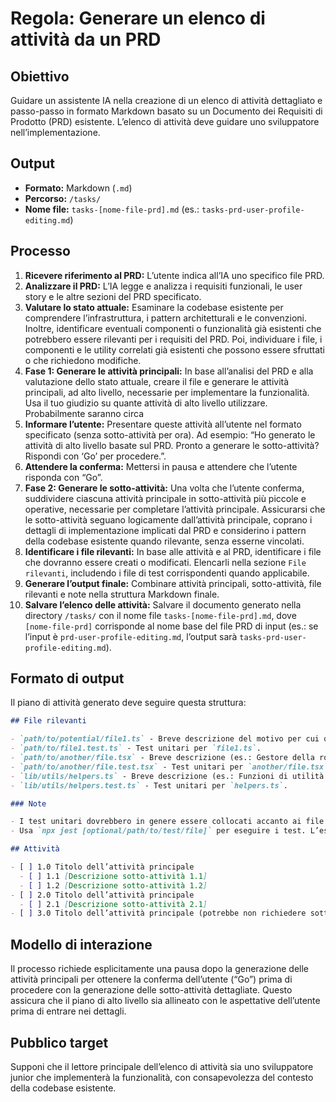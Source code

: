 # Regola: Generare un elenco di attività da un PRD

## Obiettivo

Guidare un assistente IA nella creazione di un elenco di attività dettagliato e passo-passo in formato Markdown basato su un Documento dei Requisiti di Prodotto (PRD) esistente. L’elenco di attività deve guidare uno sviluppatore nell’implementazione.

## Output

- **Formato:** Markdown (`.md`)
- **Percorso:** `/tasks/`
- **Nome file:** `tasks-[nome-file-prd].md` (es.: `tasks-prd-user-profile-editing.md`)

## Processo

1. **Ricevere riferimento al PRD:** L’utente indica all’IA uno specifico file PRD.
2. **Analizzare il PRD:** L’IA legge e analizza i requisiti funzionali, le user story e le altre sezioni del PRD specificato.
3. **Valutare lo stato attuale:** Esaminare la codebase esistente per comprendere l’infrastruttura, i pattern architetturali e le convenzioni. Inoltre, identificare eventuali componenti o funzionalità già esistenti che potrebbero essere rilevanti per i requisiti del PRD. Poi, individuare i file, i componenti e le utility correlati già esistenti che possono essere sfruttati o che richiedono modifiche.
4. **Fase 1: Generare le attività principali:** In base all’analisi del PRD e alla valutazione dello stato attuale, creare il file e generare le attività principali, ad alto livello, necessarie per implementare la funzionalità. Usa il tuo giudizio su quante attività di alto livello utilizzare. Probabilmente saranno circa
5. **Informare l’utente:** Presentare queste attività all’utente nel formato specificato (senza sotto-attività per ora). Ad esempio: “Ho generato le attività di alto livello basate sul PRD. Pronto a generare le sotto-attività? Rispondi con ‘Go’ per procedere.”.
6. **Attendere la conferma:** Mettersi in pausa e attendere che l’utente risponda con “Go”.
7. **Fase 2: Generare le sotto-attività:** Una volta che l’utente conferma, suddividere ciascuna attività principale in sotto-attività più piccole e operative, necessarie per completare l’attività principale. Assicurarsi che le sotto-attività seguano logicamente dall’attività principale, coprano i dettagli di implementazione implicati dal PRD e considerino i pattern della codebase esistente quando rilevante, senza esserne vincolati.
8. **Identificare i file rilevanti:** In base alle attività e al PRD, identificare i file che dovranno essere creati o modificati. Elencarli nella sezione `File rilevanti`, includendo i file di test corrispondenti quando applicabile.
9. **Generare l’output finale:** Combinare attività principali, sotto-attività, file rilevanti e note nella struttura Markdown finale.
10. **Salvare l’elenco delle attività:** Salvare il documento generato nella directory `/tasks/` con il nome file `tasks-[nome-file-prd].md`, dove `[nome-file-prd]` corrisponde al nome base del file PRD di input (es.: se l’input è `prd-user-profile-editing.md`, l’output sarà `tasks-prd-user-profile-editing.md`).

## Formato di output

Il piano di attività generato deve seguire questa struttura:

```markdown
## File rilevanti

- `path/to/potential/file1.ts` - Breve descrizione del motivo per cui questo file è rilevante (es.: Contiene il componente principale per questa funzionalità).
- `path/to/file1.test.ts` - Test unitari per `file1.ts`.
- `path/to/another/file.tsx` - Breve descrizione (es.: Gestore della route API per l’invio dei dati).
- `path/to/another/file.test.tsx` - Test unitari per `another/file.tsx`.
- `lib/utils/helpers.ts` - Breve descrizione (es.: Funzioni di utilità necessarie per i calcoli).
- `lib/utils/helpers.test.ts` - Test unitari per `helpers.ts`.

### Note

- I test unitari dovrebbero in genere essere collocati accanto ai file di codice che stanno testando (es.: `MyComponent.tsx` e `MyComponent.test.tsx` nella stessa directory).
- Usa `npx jest [optional/path/to/test/file]` per eseguire i test. L’esecuzione senza un percorso esegue tutti i test trovati dalla configurazione di Jest.

## Attività

- [ ] 1.0 Titolo dell’attività principale
  - [ ] 1.1 [Descrizione sotto-attività 1.1]
  - [ ] 1.2 [Descrizione sotto-attività 1.2]
- [ ] 2.0 Titolo dell’attività principale
  - [ ] 2.1 [Descrizione sotto-attività 2.1]
- [ ] 3.0 Titolo dell’attività principale (potrebbe non richiedere sotto-attività se puramente strutturale o di configurazione)
```

## Modello di interazione

Il processo richiede esplicitamente una pausa dopo la generazione delle attività principali per ottenere la conferma dell’utente (“Go”) prima di procedere con la generazione delle sotto-attività dettagliate. Questo assicura che il piano di alto livello sia allineato con le aspettative dell’utente prima di entrare nei dettagli.

## Pubblico target

Supponi che il lettore principale dell’elenco di attività sia uno sviluppatore junior che implementerà la funzionalità, con consapevolezza del contesto della codebase esistente.
